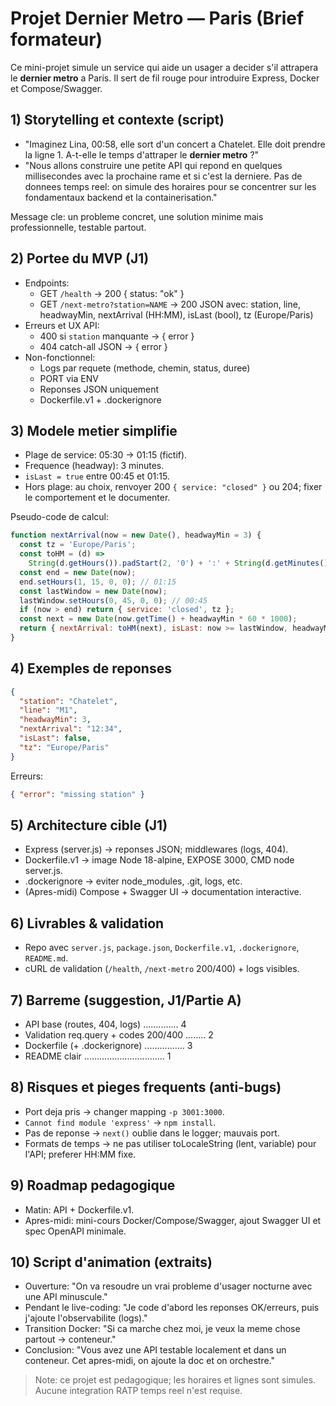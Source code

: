 # Projet Dernier Metro — Paris (Brief formateur)

Ce mini-projet simule un service qui aide un usager a decider s'il attrapera le **dernier metro** a Paris. Il sert de fil rouge pour introduire Express, Docker et Compose/Swagger.

## 1) Storytelling et contexte (script)

- "Imaginez Lina, 00:58, elle sort d'un concert a Chatelet. Elle doit prendre la ligne 1. A-t-elle le temps d'attraper le **dernier metro** ?"
- "Nous allons construire une petite API qui repond en quelques millisecondes avec la prochaine rame et si c'est la derniere. Pas de donnees temps reel: on simule des horaires pour se concentrer sur les fondamentaux backend et la containerisation."

Message cle: un probleme concret, une solution minime mais professionnelle, testable partout.

## 2) Portee du MVP (J1)

- Endpoints:
  - GET `/health` -> 200 { status: "ok" }
  - GET `/next-metro?station=NAME` -> 200 JSON avec: station, line, headwayMin, nextArrival (HH:MM), isLast (bool), tz (Europe/Paris)
- Erreurs et UX API:
  - 400 si `station` manquante -> { error }
  - 404 catch-all JSON -> { error }
- Non-fonctionnel:
  - Logs par requete (methode, chemin, status, duree)
  - PORT via ENV
  - Reponses JSON uniquement
  - Dockerfile.v1 + .dockerignore

## 3) Modele metier simplifie

- Plage de service: 05:30 -> 01:15 (fictif).
- Frequence (headway): 3 minutes.
- `isLast = true` entre 00:45 et 01:15.
- Hors plage: au choix, renvoyer 200 `{ service: "closed" }` ou 204; fixer le comportement et le documenter.

Pseudo-code de calcul:

```js
function nextArrival(now = new Date(), headwayMin = 3) {
  const tz = 'Europe/Paris';
  const toHM = (d) =>
    String(d.getHours()).padStart(2, '0') + ':' + String(d.getMinutes()).padStart(2, '0');
  const end = new Date(now);
  end.setHours(1, 15, 0, 0); // 01:15
  const lastWindow = new Date(now);
  lastWindow.setHours(0, 45, 0, 0); // 00:45
  if (now > end) return { service: 'closed', tz };
  const next = new Date(now.getTime() + headwayMin * 60 * 1000);
  return { nextArrival: toHM(next), isLast: now >= lastWindow, headwayMin, tz };
}
```

## 4) Exemples de reponses

```json
{
  "station": "Chatelet",
  "line": "M1",
  "headwayMin": 3,
  "nextArrival": "12:34",
  "isLast": false,
  "tz": "Europe/Paris"
}
```

Erreurs:

```json
{ "error": "missing station" }
```

## 5) Architecture cible (J1)

- Express (server.js) -> reponses JSON; middlewares (logs, 404).
- Dockerfile.v1 -> image Node 18-alpine, EXPOSE 3000, CMD node server.js.
- .dockerignore -> eviter node_modules, .git, logs, etc.
- (Apres-midi) Compose + Swagger UI -> documentation interactive.

## 6) Livrables & validation

- Repo avec `server.js`, `package.json`, `Dockerfile.v1`, `.dockerignore`, `README.md`.
- cURL de validation (`/health`, `/next-metro` 200/400) + logs visibles.

## 7) Barreme (suggestion, J1/Partie A)

- API base (routes, 404, logs) .............. 4
- Validation req.query + codes 200/400 ........ 2
- Dockerfile (+ .dockerignore) ................ 3
- README clair ................................ 1

## 8) Risques et pieges frequents (anti-bugs)

- Port deja pris -> changer mapping `-p 3001:3000`.
- `Cannot find module 'express'` -> `npm install`.
- Pas de reponse -> `next()` oublie dans le logger; mauvais port.
- Formats de temps -> ne pas utiliser toLocaleString (lent, variable) pour l'API; preferer HH:MM fixe.

## 9) Roadmap pedagogique

- Matin: API + Dockerfile.v1.
- Apres-midi: mini-cours Docker/Compose/Swagger, ajout Swagger UI et spec OpenAPI minimale.

## 10) Script d'animation (extraits)

- Ouverture: "On va resoudre un vrai probleme d'usager nocturne avec une API minuscule."
- Pendant le live-coding: "Je code d'abord les reponses OK/erreurs, puis j'ajoute l'observabilite (logs)."
- Transition Docker: "Si ca marche chez moi, je veux la meme chose partout -> conteneur."
- Conclusion: "Vous avez une API testable localement et dans un conteneur. Cet apres-midi, on ajoute la doc et on orchestre."

> Note: ce projet est pedagogique; les horaires et lignes sont simules. Aucune integration RATP temps reel n'est requise.
